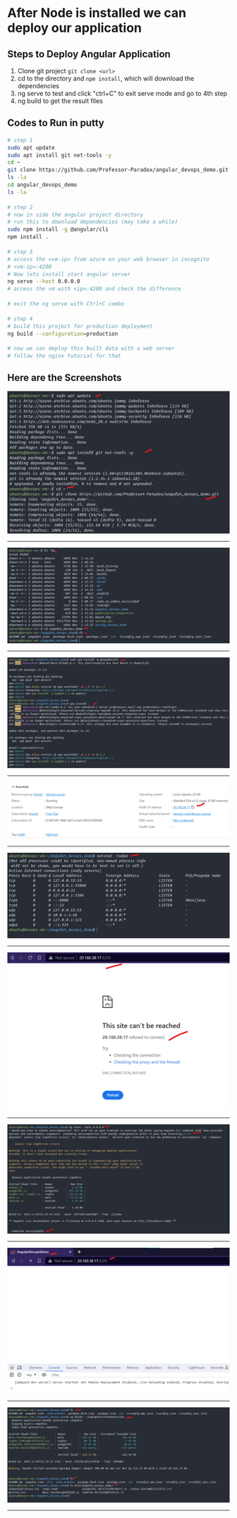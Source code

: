 # After Node is installed we can deploy our application 

## Steps to Deploy Angular Application

1. Clone git project `git clone <url>`
2. cd to the directory and `npm install`, which will download the dependencies
3. ng serve to test and click "ctrl+C" to exit serve mode and go to 4th step
4. ng build to get the result files



## Codes to Run in putty
```bash
# step 1
sudo apt update
sudo apt install git net-tools -y
cd ~
git clone https://github.com/Professor-Paradox/angular_devops_demo.git
ls -la
cd angular_devops_demo
ls -la

# step 2
# now in side the angular project directory 
# run this to download dependencies (may take a while)
sudo npm install -g @angular/cli
npm install .

# step 3
# access the <vm-ip> from azure on your web browser in incognito
# <vm-ip>:4200
# Now lets install start angular server 
ng serve --host 0.0.0.0 
# access the vm with <ip>:4200 and check the difference

# exit the ng serve with Ctrl+C combo

# step 4
# build this project for production deployment
ng build --configuration=production

# now we can deploy this built data with a web server
# follow the nginx tutorial for that
```

## Here are the Screenshots

![](img/angular-deploy-01.png)
<hr>
  
![](img/angular-deploy-02.png)
<hr>
  
![](img/angular-deploy-03.png)
<hr>
  
![](img/angular-deploy-04.png)
<hr>
  
![](img/angular-deploy-05.png)
<hr>
  
![](img/angular-deploy-06.png)
<hr>
  
![](img/angular-deploy-07.png)
<hr>
  
![](img/angular-deploy-08.png)
<hr>
  
![](img/angular-deploy-09.png)
<hr>
  